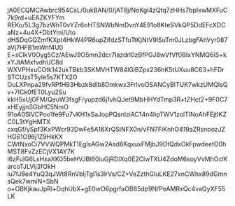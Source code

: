 jA0ECQMCAwbrc954CsL/0ukBAN/0/jAT8j/NoKgl4zQtq7zHHs7bpIxwMXFuC7k9rd+uEAZKYFYm
REKo/5L3g7bzWhT0vYZr6oHTSNWbNmDvnY4E91o8KteSVkQP5DdEFcXDCaNz+4u4X+DbtYmi/Uto
dHSDqGQZmfKXpt4HkW4PR6upZifdzSTfuTtKjNtV9lSuTm0JLzbgFAhVyr087aVj7HFB1mWnf4U0
E+sClkV0Oyg5Cz/AEwJ9O5mn2dcr7Iazdrl0zBfPGJ8wVfVf0BIxYNMQ6iS+kxYJtAMxfvdhUC8d
WXVPHxuCOtk142ukTBkb3SKMVHTW84lGiBZpx236hK5tUXuu8C63+hFDrSTCUzsT5yle5s7KTX2O
OuLXPnpa29fvRPfH93Hbzk8dlb8Dmkwx3FrlvoOSANCyBlTUK7wkzUMQIsQv+7ICk0fET0Lyu2Su
kkH5xUjGFM/QeuW3fsgF/yupzd6j1vhQJet9MbHHYdTmp3R+tZHct2+9F0C7xHEyjjnSGbHC5NmO
91oA0SIVCPoo1fe9Fu7vKH1xSaJopPQsnlziAC14n4IipTWV1zolTINoAhFEjtIKZC0L3tYgHMTX
cxqGf/ySpf3KxPWcr93DwFe5A16XrQSiNFX0n/vFN7FiKnhO419aZRsnoozJZHG61O96j1Z9HkKX
CWtNxoCi7VVWQPMkT1EglsAGw2Asd6KqxuxFMjbJ9DtQdxOkFpwdeetO0hMST8FvZzECjVX1AY7K
l6zFulG6LsHxaXK05beHVJBI60iuGjRDlXq0E2ClwTXU4ZdoM6soyVvMhOclKarcoTJLVlj3fOkH
lu7fJ8e4YuQ3qJWt8RnVbljTgl1s3lrVs/CZ+VeZzthGIuLKE27xnCWhx89dGmnsQek7wmiN+SbN
o+OBKjkauJpRl+DqhUbX+gE0wO6pgrfaOB85dp9N/PeAMRxQc4vaQyXF55LK
